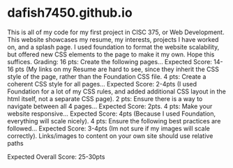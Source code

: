 # dafish7450.github.io
This is all of my code for my first project in CISC 375, or Web Development. This website showcases my resume, my interests, projects I have worked on, and a splash page. I used foundation to format the website scalability, but offered new CSS elements to the page to make it my own. Hope this suffices.
Grading:
16 pts: Create the following pages... Expected Score: 14-16 pts (My links on my Resume are hard to see, since they inherit the CSS style of the page, rather than the Foundation CSS file.
4 pts: Create a coherent CSS style for all pages... Expected Score: 2-4pts (I used Foundation for a lot of my CSS rules, and added additional CSS layout in the html itself, not a separate CSS page).
2 pts: Ensure there is a way to navigate between all 4 pages... Expected Score: 2pts.
4 pts: Make your website responsive... Expected Score: 4pts (Because I used Foundation, everything will scale nicely).
4 pts: Ensure the following best practices are followed... Expected Score: 3-4pts (Im not sure if my images will scale correctly).
Links/images to content on your own site should use relative paths

Expected Overall Score: 25-30pts
